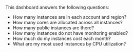 This dashboard answers the following questions:

- How many instances are in each account and region?
- How many cores are allocated across all instances?
- How many public instances are there?
- How many instances do not have monitoring enabled?
- How much do my instances cost each month?
- What are my most used instances by CPU utilization?

